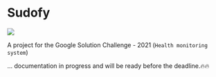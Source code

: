 # Sudofy
<img src="https://user-images.githubusercontent.com/54077752/110249544-990cd680-7f87-11eb-8300-dc5da1b9fb58.png"/>

A project for the Google Solution Challenge - 2021 (`Health monitoring system`)

<!--
This project implements the following `Android` concepts:

### [UI elements](https://data-flair.training/blogs/android-ui-controls/)

- `Buttons`
- `CarView`
- `RecyclerView`
- `ImgeVIew` 
-->
... documentation in progress and will be ready before the deadline.🔥🔥
